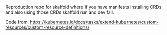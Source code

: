 Reproduction repo for skaffold where if you have manifests installing CRDs and also using those CRDs skaffold run and dev fail.

Code from: https://kubernetes.io/docs/tasks/extend-kubernetes/custom-resources/custom-resource-definitions/
